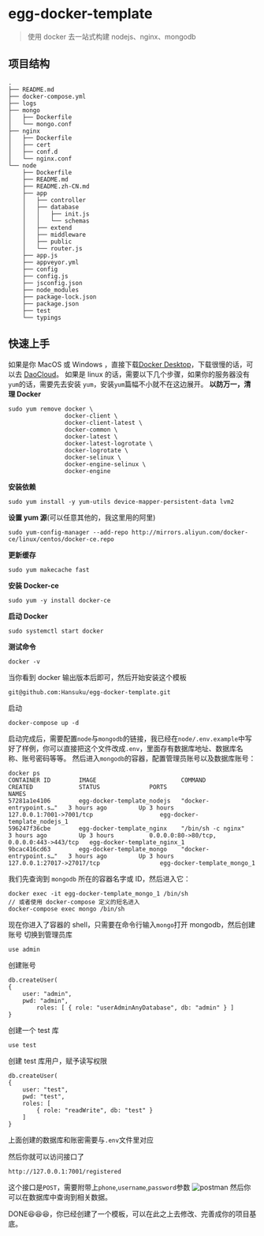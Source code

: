 # egg-docker-template
> 使用 docker 去一站式构建 nodejs、nginx、mongodb

## 项目结构
```
.
├── README.md
├── docker-compose.yml
├── logs
├── mongo
│   ├── Dockerfile
│   └── mongo.conf
├── nginx
│   ├── Dockerfile
│   ├── cert
│   ├── conf.d
│   └── nginx.conf
└── node
    ├── Dockerfile
    ├── README.md
    ├── README.zh-CN.md
    ├── app
    │   ├── controller
    │   ├── database
    │   │   ├── init.js
    │   │   └── schemas
    │   ├── extend
    │   ├── middleware
    │   ├── public
    │   └── router.js
    ├── app.js
    ├── appveyor.yml
    ├── config
    ├── config.js
    ├── jsconfig.json
    ├── node_modules
    ├── package-lock.json
    ├── package.json
    ├── test
    └── typings
```
## 快速上手
如果是你 MacOS 或 Windows ，直接下载[Docker Desktop](https://www.docker.com/products/docker-desktop)，下载很慢的话，可以去 [DaoCloud](http://get.daocloud.io/)。
如果是 linux 的话，需要以下几个步骤，如果你的服务器没有`yum`的话，需要先去安装 `yum`，安装`yum`篇幅不小就不在这边展开。
**以防万一，清理 Docker**
```
sudo yum remove docker \
				docker-client \
                docker-client-latest \
                docker-common \
                docker-latest \
                docker-latest-logrotate \
                docker-logrotate \
                docker-selinux \
                docker-engine-selinux \
                docker-engine
```
**安装依赖**
```
sudo yum install -y yum-utils device-mapper-persistent-data lvm2
```
**设置 yum 源**(可以任意其他的，我这里用的阿里)
```
sudo yum-config-manager --add-repo http://mirrors.aliyun.com/docker-ce/linux/centos/docker-ce.repo
```
**更新缓存**
```
sudo yum makecache fast
```
**安装 Docker-ce**
```
sudo yum -y install docker-ce
```
**启动 Docker**
```
sudo systemctl start docker
```
**测试命令**
```
docker -v
```
当你看到 docker 输出版本后即可，然后开始安装这个模板
```
git@github.com:Hansuku/egg-docker-template.git
```
启动
```
docker-compose up -d
```
启动完成后，需要配置`node`与`mongodb`的链接，我已经在`node/.env.example`中写好了样例，你可以直接把这个文件改成`.env`，里面存有数据库地址、数据库名称、账号密码等等。
然后进入`mongodb`的容器，配置管理员账号以及数据库账号：
```
docker ps
CONTAINER ID        IMAGE                        COMMAND                  CREATED             STATUS              PORTS                                      NAMES
57281a1e4106        egg-docker-template_nodejs   "docker-entrypoint.s…"   3 hours ago         Up 3 hours          127.0.0.1:7001->7001/tcp                   egg-docker-template_nodejs_1
596247f36cbe        egg-docker-template_nginx    "/bin/sh -c nginx"       3 hours ago         Up 3 hours          0.0.0.0:80->80/tcp, 0.0.0.0:443->443/tcp   egg-docker-template_nginx_1
9bcac416cd63        egg-docker-template_mongo    "docker-entrypoint.s…"   3 hours ago         Up 3 hours          127.0.0.1:27017->27017/tcp                 egg-docker-template_mongo_1
```
我们先查询到 `mongodb` 所在的容器名字或 ID，然后进入它：
```
docker exec -it egg-docker-template_mongo_1 /bin/sh
// 或者使用 docker-compose 定义的短名进入
docker-compose exec mongo /bin/sh
```
现在你进入了容器的 shell，只需要在命令行输入`mongo`打开 mongodb，然后创建账号
切换到管理员库
```
use admin
```
创建账号
```
db.createUser(
{
    user: "admin",
    pwd: "admin",
        roles: [ { role: "userAdminAnyDatabase", db: "admin" } ]
}
```
创建一个 test 库
```
use test
```
创建 test 库用户，赋予读写权限
```
db.createUser(
{
    user: "test",
    pwd: "test",
    roles: [
        { role: "readWrite", db: "test" }
    ]
}
```
上面创建的数据库和账密需要与`.env`文件里对应

然后你就可以访问接口了
```
http://127.0.0.1:7001/registered
```
这个接口是`POST`，需要附带上`phone`,`username`,`password`参数
![postman](https://cdn.hansuku.com/WechatIMG940.png)
然后你可以在数据库中查询到相关数据。

DONE😆😆😆，你已经创建了一个模板，可以在此之上去修改、完善成你的项目基底。